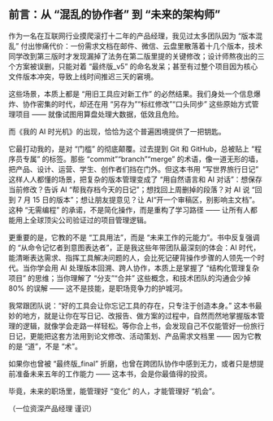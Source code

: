 ## 前言：从 “混乱的协作者” 到 “未来的架构师”

作为一名在互联网行业摸爬滚打十二年的产品经理，我见过太多团队因为 “版本混乱” 付出惨痛代价：一份需求文档在邮件、微信、云盘里散落着十几个版本，技术同学改到第三版时才发现漏掉了法务在第二版里提的关键修改；设计师熬夜出的三个方案被误删，只能对着 “最终版_v5” 的命名发呆；甚至有过整个项目因为核心文件版本冲突，导致上线时间推迟三天的窘境。

这些场景，本质上都是 “用旧工具应对新工作” 的必然结果。我们身处一个信息爆炸、协作密集的时代，却还在用 “另存为”“标红修改”“口头同步” 这些原始方式管理项目 —— 就像试图用算盘处理大数据，低效且危险。

而《我的 AI 时光机》的出现，恰恰为这个普遍困境提供了一把钥匙。

它最打动我的，是对 “门槛” 的彻底颠覆。过去提到 Git 和 GitHub，总被贴上 “程序员专属” 的标签。那些 “commit”“branch”“merge” 的术语，像一道无形的墙，把产品、设计、运营、学生、创作者们挡在门外。但这本书用 “写世界旅行日记” 这样人人都懂的场景，把复杂的版本管理变成了 “用自然语言和 AI 对话”：想保存当前修改？告诉 AI “帮我存档今天的日记”；想找回上周删掉的段落？对 AI 说 “回到 7 月 15 日的版本”；想让朋友提意见？让 AI“开一个审稿区，别影响主文档”。这种 “无需编程” 的承诺，不是简化操作，而是重构了学习路径 —— 让所有人都能用上全球顶尖公司验证过的项目管理逻辑。

更重要的是，它教的不是 “工具用法”，而是 “未来工作的元能力”。书中反复强调的 “从命令记忆者到意图表达者”，正是我这些年带团队最深刻的体会：AI 时代，能清晰表达需求、指挥工具解决问题的人，会比死记硬背操作步骤的人领先一个时代。当你学会用 AI 处理版本回溯、跨人协作，本质上是掌握了 “结构化管理复杂项目” 的思维；当你理解了 “分支”“合并” 这些概念，和技术团队的沟通会少掉 80% 的误解 —— 这不是技能，是职场竞争力的护城河。

我常跟团队说：“好的工具会让你忘记工具的存在，只专注于创造本身。” 这本书最妙的地方，就是让你在写日记、改报告、做方案的过程中，自然而然地掌握版本管理的逻辑，就像学会走路一样轻松。等你合上书，会发现自己不仅能管好一份旅行日记，更能把这套方法用到论文修改、活动策划、产品需求文档里 —— 因为它教的是 “道”，不是 “术”。

如果你也曾被 “最终版_final” 折磨，也曾在跨团队协作中感到无力，或者只是想提前准备未来五年的工作能力 —— 这本书，会是你最值得的投资。

毕竟，未来的职场里，能管理好 “变化” 的人，才能管理好 “机会”。

（一位资深产品经理 谨识）